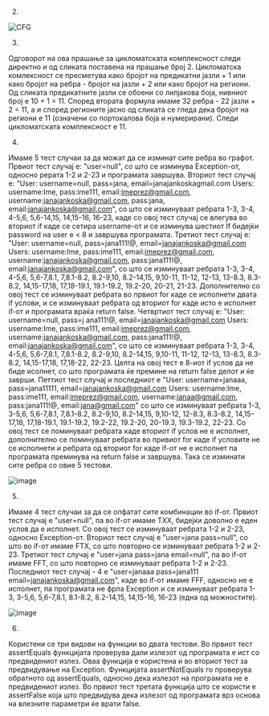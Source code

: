  2.
 ![CFG](https://github.com/JanaJankoska/SI_2023_lab2_216031/assets/108904154/61967d90-9652-4eeb-b27f-061dbf912c37)
 
3. 
Одговорот на ова прашање за цикломатската комплексност следи директно и од сликата поставена на прашање број 2. Цикломатска комлексност се пресметува како бројот на предикатни јазли + 1 или како бројот на ребра - бројот на јазли + 2 или како бројот на региони. Од сликата предикатните јазли се обоени со лилјакова боја, нивниот број е 10 + 1 = 11. Според втората формула имаме 32 ребра - 22 јазли + 2 = 11, а и според регионите јасно од сликата се гледа дека бројот на региони е 11 (означени со портокалова боја и нумерирани). Следи цикломатската комплексност е 11.

4. 
Имаме 5 тест случаи за да можат да се изминат сите ребра во графот. Првиот тест случај е: "user=null", со што се изминува Exception-от, односно рерата 1-2 и 2-23 и програмата завршува. Вториот тест случај е: "User: username=null, pass=jana, email=janajankoskagmail.com Users: username:Ime, pass:ime111, email:imeprez@gmail.com, username:janajankoska@gmail.com, pass:jana, email:janajankoska@gmail.com", со што се изминуваат ребрата 1-3, 3-4, 4-5,6, 5,6-14,15, 14,15-16, 16-23, каде со овој тест случај се влегува во вториот if каде се сетира username-от и се изминува шестиот If бидејќи password на user e < 8 и завршува програмата. Третиот тест случај е: "User: username=null, pass=jana111!@, email=janajankoska@gmail.com Users: username:Ime, pass:ime111, email:imeprez@gmail.com, username:janajankoska@gmail.com, pass:jana111!@, email:janajankoska@gmail.com", со што се изминуваат ребрата 1-3, 3-4, 4-5,6, 5,6-7,8.1, 7,8.1-8.2, 8.2-9,10, 8.2-14,15, 9,10-11, 11-12, 12-13, 13-8.3, 8.3-8.2, 14,15-17,18, 17,18-19.1, 19.1-19.2, 19.2-20, 20-21, 21-23. Дополнително со овој тест се изминуваат ребрата во првиот for каде се исполнети двата if услови, и се изминуваат ребрата од вториот for каде исто е исполнет if-от и програмата враќа return false. Четвртиот тест случај е: "User: username=null, pass=j ana111!@, email=janajankoska@gmail.com Users: username:Ime, pass:ime111, email:imeprez@gmail.com, username:janajankoska@gmail.com, pass:jana111!@, email:janajankoska@gmail.com", со што се изминуваат ребрата 1-3, 3-4, 4-5,6, 5,6-7,8.1, 7,8.1-8.2, 8.2-9,10, 8.2-14,15, 9,10-11, 11-12, 12-13, 13-8.3, 8.3-8.2, 14,15-17,18, 17,18-22, 22-23. Целта на овој тест е 8-иот if услов да не биде исолнет, со што програмата ќе премине на return false делот и ќе заврши. Петтиот тест случај и последниот е "User: username=janaaa, pass=jana11111, email=janajankoska@gmail.com Users: username:Ime, pass:ime111, email:imeprez@gmail.com, username:janaa@gmail.com, pass:jana111!@, email:jana@gmail.com" со што се изминуваат ребрата 1-3, 3-5,6, 5,6-7,8.1, 7,8.1-8.2, 8.2-9,10, 8.2-14,15, 9,10-12, 12-8.3, 8.3-8.2, 14,15-17,18, 17,18-19.1, 19.1-19.2, 19.2-22, 19.2-20, 20-19.3, 19.3-19.2, 22-23. Со овој тест се поминуваат ребрата каде вториот if услов не е исполнет, дополнително се поминуваат ребрата во привиот for каде if условите не се исполнети и ребрата од вториот for каде if-от не е исполнет па програмата преминува на return false и завршува. Така се изминати сите ребра со овие 5 тестови. 

![image](https://github.com/JanaJankoska/SI_2023_lab2_216031/assets/108904154/20fa812c-4f78-4ba2-bbeb-34291bca1a0f)

5. 
Имаме 4 тест случаи за да се опфатат сите комбинации во if-от. Првиот тест случај е "user=null",  па во if-от имаме TXX, бидејќи доволно е еден услов да е исполнет. Со овoј тест се изминуваат ребрата 1-2 и 2-23, односно Exception-от. Вториот тест случај е "user=jana pass=null", со што во if-от имаме FTX, со што повторно се изминуваат ребрата 1-2 и 2-23. Третиот тест случај е "user=jana pass=jana email=null", па во if-от имаме FFT, со што повторно се изминуваат ребрата 1-2 и 2-23. Последниот тест случај - 4 е "user=janaaa pass=jana111 email=janajankoska@gmail.com", каде во if-от имаме FFF, односно не е исполнет, па програмата не фрла Exception и се изминуваат ребрата 1-3, 3-5,6, 5,6-7,8.1, 8.1-8.2, 8.2-14,15, 14,15-16, 16-23 (една од можностите). 

![image](https://github.com/JanaJankoska/SI_2023_lab2_216031/assets/108904154/1ea561e6-a2eb-46b3-97cd-8782f0dc7ff6)

6. 
Користени се три видови на функции во двата тестови. Во првиот тест  assertEquals функцијата проверува дали излезот од програмата е ист со предвидениот излез. Оваа функција е користена и во вториот тест за предвидување на Exception. Функцијата assertNotEquals го проверува обратното од assertEquals, односно дека излезот на програмата не е предвидениот излез. Во првиот тест третата функција што се користи е assertFalse која што предвидува дека излезот од програмата врз основа на влезните параметри ќе врати false.
